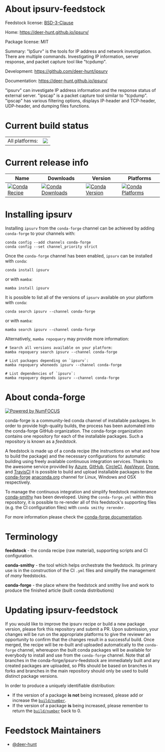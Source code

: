 About ipsurv-feedstock
======================

Feedstock license: [BSD-3-Clause](https://github.com/conda-forge/ipsurv-feedstock/blob/main/LICENSE.txt)

Home: https://deer-hunt.github.io/ipsurv/

Package license: MIT

Summary: "IpSurv" is the tools for IP address and network investigation. There are multiple commands. Investigating IP information, server response, and packet capture tool like "tcpdump".

Development: https://github.com/deer-hunt/ipsurv

Documentation: https://deer-hunt.github.io/ipsurv/

"ipsurv" can investigate IP address information and the response status of external server.
"ipscap" is a packet capture tool similar to "tcpdump". "ipscap" has various filtering options, displays IP-header and TCP-header, UDP-header, and dumping files functions.


Current build status
====================


<table><tr><td>All platforms:</td>
    <td>
      <a href="https://dev.azure.com/conda-forge/feedstock-builds/_build/latest?definitionId=24478&branchName=main">
        <img src="https://dev.azure.com/conda-forge/feedstock-builds/_apis/build/status/ipsurv-feedstock?branchName=main">
      </a>
    </td>
  </tr>
</table>

Current release info
====================

| Name | Downloads | Version | Platforms |
| --- | --- | --- | --- |
| [![Conda Recipe](https://img.shields.io/badge/recipe-ipsurv-green.svg)](https://anaconda.org/conda-forge/ipsurv) | [![Conda Downloads](https://img.shields.io/conda/dn/conda-forge/ipsurv.svg)](https://anaconda.org/conda-forge/ipsurv) | [![Conda Version](https://img.shields.io/conda/vn/conda-forge/ipsurv.svg)](https://anaconda.org/conda-forge/ipsurv) | [![Conda Platforms](https://img.shields.io/conda/pn/conda-forge/ipsurv.svg)](https://anaconda.org/conda-forge/ipsurv) |

Installing ipsurv
=================

Installing `ipsurv` from the `conda-forge` channel can be achieved by adding `conda-forge` to your channels with:

```
conda config --add channels conda-forge
conda config --set channel_priority strict
```

Once the `conda-forge` channel has been enabled, `ipsurv` can be installed with `conda`:

```
conda install ipsurv
```

or with `mamba`:

```
mamba install ipsurv
```

It is possible to list all of the versions of `ipsurv` available on your platform with `conda`:

```
conda search ipsurv --channel conda-forge
```

or with `mamba`:

```
mamba search ipsurv --channel conda-forge
```

Alternatively, `mamba repoquery` may provide more information:

```
# Search all versions available on your platform:
mamba repoquery search ipsurv --channel conda-forge

# List packages depending on `ipsurv`:
mamba repoquery whoneeds ipsurv --channel conda-forge

# List dependencies of `ipsurv`:
mamba repoquery depends ipsurv --channel conda-forge
```


About conda-forge
=================

[![Powered by
NumFOCUS](https://img.shields.io/badge/powered%20by-NumFOCUS-orange.svg?style=flat&colorA=E1523D&colorB=007D8A)](https://numfocus.org)

conda-forge is a community-led conda channel of installable packages.
In order to provide high-quality builds, the process has been automated into the
conda-forge GitHub organization. The conda-forge organization contains one repository
for each of the installable packages. Such a repository is known as a *feedstock*.

A feedstock is made up of a conda recipe (the instructions on what and how to build
the package) and the necessary configurations for automatic building using freely
available continuous integration services. Thanks to the awesome service provided by
[Azure](https://azure.microsoft.com/en-us/services/devops/), [GitHub](https://github.com/),
[CircleCI](https://circleci.com/), [AppVeyor](https://www.appveyor.com/),
[Drone](https://cloud.drone.io/welcome), and [TravisCI](https://travis-ci.com/)
it is possible to build and upload installable packages to the
[conda-forge](https://anaconda.org/conda-forge) [anaconda.org](https://anaconda.org/)
channel for Linux, Windows and OSX respectively.

To manage the continuous integration and simplify feedstock maintenance
[conda-smithy](https://github.com/conda-forge/conda-smithy) has been developed.
Using the ``conda-forge.yml`` within this repository, it is possible to re-render all of
this feedstock's supporting files (e.g. the CI configuration files) with ``conda smithy rerender``.

For more information please check the [conda-forge documentation](https://conda-forge.org/docs/).

Terminology
===========

**feedstock** - the conda recipe (raw material), supporting scripts and CI configuration.

**conda-smithy** - the tool which helps orchestrate the feedstock.
                   Its primary use is in the construction of the CI ``.yml`` files
                   and simplify the management of *many* feedstocks.

**conda-forge** - the place where the feedstock and smithy live and work to
                  produce the finished article (built conda distributions)


Updating ipsurv-feedstock
=========================

If you would like to improve the ipsurv recipe or build a new
package version, please fork this repository and submit a PR. Upon submission,
your changes will be run on the appropriate platforms to give the reviewer an
opportunity to confirm that the changes result in a successful build. Once
merged, the recipe will be re-built and uploaded automatically to the
`conda-forge` channel, whereupon the built conda packages will be available for
everybody to install and use from the `conda-forge` channel.
Note that all branches in the conda-forge/ipsurv-feedstock are
immediately built and any created packages are uploaded, so PRs should be based
on branches in forks and branches in the main repository should only be used to
build distinct package versions.

In order to produce a uniquely identifiable distribution:
 * If the version of a package **is not** being increased, please add or increase
   the [``build/number``](https://docs.conda.io/projects/conda-build/en/latest/resources/define-metadata.html#build-number-and-string).
 * If the version of a package **is** being increased, please remember to return
   the [``build/number``](https://docs.conda.io/projects/conda-build/en/latest/resources/define-metadata.html#build-number-and-string)
   back to 0.

Feedstock Maintainers
=====================

* [@deer-hunt](https://github.com/deer-hunt/)

